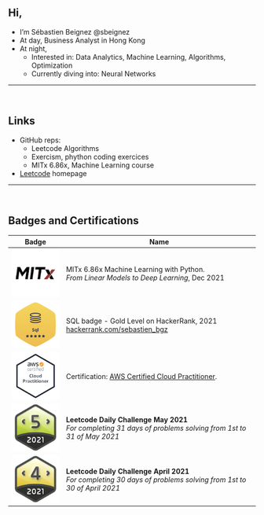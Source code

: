 ## Hi,
- I’m Sébastien Beignez @sbeignez
- At day, Business Analyst in Hong Kong
- At night,
  * Interested in: Data Analytics, Machine Learning, Algorithms, Optimization
  * Currently diving into: Neural Networks
  
---
<br />

## Links

* GitHub reps:
  * Leetcode Algorithms 
  * Exercism, phython coding exercices
  * MITx 6.86x, Machine Learning course
* [Leetcode](https://leetcode.com/bastienbz/) homepage
  
---
<br />
  
## Badges and Certifications

Badge | Name
----- | ----
![MIT](/img/MITx-logo.png) | MITx 6.86x Machine Learning with Python. <br/>*From Linear Models to Deep Learning*, Dec 2021
![SQL](/img/HackerRank-SQL-5-stars.png) | SQL badge - Gold Level on HackerRank, 2021 <br/> [hackerrank.com/sebastien_bgz](https://www.hackerrank.com/sebastien_bgz)
![AWS](/img/AWS-Certified-Cloud-Practitioner.128x128.png) | Certification: [AWS Certified Cloud Practitioner](https://www.credly.com/badges/1cd2a747-1890-4a9f-8185-a784010b5597).
![Leetcode-2021-5](/img/dcc-2021-5.png) | **Leetcode Daily Challenge May 2021**<br/> *For completing 31 days of problems solving from 1st to 31 of May 2021*
![Leetcode-2021-4](/img/dcc-2021-4.png) | **Leetcode Daily Challenge April 2021**<br/> *For completing 30 days of problems solving from 1st to 30 of April 2021*



